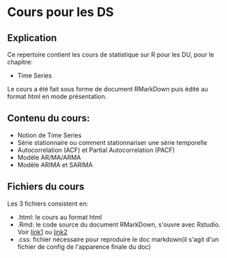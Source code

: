 # Cours pour les DS

## Explication

Ce repertoire contient les cours de statistique sur R pour les DU, pour le chapitre:
- Time Series


Le cours a été fait sous forme de document RMarkDown puis édité au format html en mode présentation.

## Contenu du cours:
- Notion de Time Series
- Série stationnaire ou comment stationnariser une série temporelle
- Autocorrelation (ACF) et Partial Autocorrelation (PACF)
- Modèle AR/MA/ARMA
- Modèle ARIMA et SARIMA

## Fichiers du cours

Les 3 fichiers consistent en:
- .html: le cours au format html
- .Rmd: le code source du document RMarkDown, s'ouvre avec Rstudio. Voir [link1](https://www.jacolienvanrij.com/Tutorials/tutorialMarkdown.html) ou [link2](https://rmarkdown.rstudio.com/)
- .css: fichier nécessaire pour reproduire le doc markdown(il s'agit d'un fichier de config de l'apparence finale du doc)

